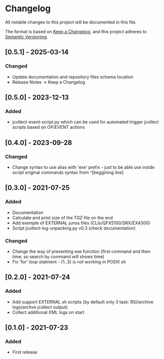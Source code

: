 # Changelog

All notable changes to this project will be documented in this file.

The format is based on [Keep a Changelog](https://keepachangelog.com/en/1.1.0/),
and this project adheres to [Semantic Versioning](https://semver.org/spec/v2.0.0.html).


## [0.5.1] - 2025-03-14

### Changed
- Update documentation and repository files schema location
- Release Notes -> Keep a Changelog

## [0.5.0] - 2023-12-13

### Added
- jcollect-event-script.py which can be used for automated trigger jcollect scripts based on OP/EVENT actions


## [0.4.0] - 2023-09-28

### Changed
- Change syntax to use alias with 'exe' prefix - just to be able use inside script original commands syntax from ^[beggining line]

## [0.3.0] - 2021-07-25

### Added
- Documentation
- Calculate and print size of the TGZ file on the end
- Add exemple of EXTERNAL junos files (CLIs/QFX5100/SRX/EX4300)
- Script jcollect-log-unpacking.py v0.3 (check documentation)

### Changed
- Change the way of presenting exe function (first command and then time, so search by command will shows time)
- Fix 'for' loop statment - {1..3} is not working in POSIX sh

## [0.2.0] - 2021-07-24

### Added
- Add support EXTERNAL sh scripts (by default only 3 task: RSI/archive logs/archve jcollect output)
- Collect additional XML logs on start

## [0.1.0] - 2021-07-23

### Added
- First release
